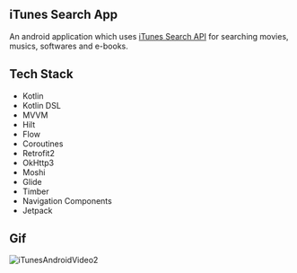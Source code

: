 ## iTunes Search App
An android application which uses [iTunes Search API](https://developer.apple.com/library/archive/documentation/AudioVideo/Conceptual/iTuneSearchAPI/) for searching movies, musics, softwares and e-books.

## Tech Stack

- Kotlin
- Kotlin DSL
- MVVM
- Hilt
- Flow
- Coroutines
- Retrofit2
- OkHttp3
- Moshi
- Glide
- Timber
- Navigation Components
- Jetpack
 
## Gif
![iTunesAndroidVideo2](https://user-images.githubusercontent.com/25778714/106393925-d7ecc100-640a-11eb-9b2e-3918cc5bfd1e.gif)
